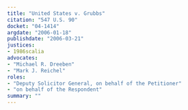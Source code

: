 ```yaml
---
title: "United States v. Grubbs"
citation: "547 U.S. 90"
docket: "04-1414"
argdate: "2006-01-18"
publishdate: "2006-03-21"
justices:
- 1986scalia
advocates:
- "Michael R. Dreeben"
- "Mark J. Reichel"
roles:
- "Deputy Solicitor General, on behalf of the Petitioner"
- "on behalf of the Respondent"
summary: ""
---
```



